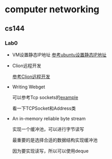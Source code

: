 # computer networking

## cs144

### Lab0

* VM设置静态IP地址
[参考ubuntu设置静态IP地址](https://www.myfreax.com/how-to-configure-static-ip-address-on-ubuntu-20-04/)

* Clion远程开发

  [参考Clion远程开发](https://cloud.tencent.com/developer/article/1406250)

* Writing Webget

  可以参考Tcp sockets的[example](https://cs144.github.io/doc/lab1/class_t_c_p_socket.html#details)

  看一下TCPSocket和Address类

* An in-memory reliable byte stream

  实现一个缓冲池，可以进行字节读写

  最重要的是选择合适的数据结构实现缓冲池

  因为要实现读写，所以可以使用deque
